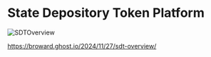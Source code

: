 # State Depository Token Platform
![SDTOverview](https://github.com/user-attachments/assets/901a9001-9de4-4d9b-a56a-de947133a5dd)

https://broward.ghost.io/2024/11/27/sdt-overview/
